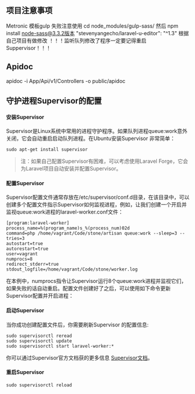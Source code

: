 ## 项目注意事项
Metronic 模板gulp 失败注意使用  cd node_modules/gulp-sass/ 然后 npm install node-sass@3.3.2版本
"stevenyangecho/laravel-u-editor": "^1.3"
根据自己项目有做修改
！！！监听队列修改了程序一定要记得重启Suppervisor！！！

## Apidoc
apidoc -i App/Api/v1/Controllers -o public/apidoc  

## 守护进程Supervisor的配置
#### 安装Supervisor

Supervisor是Linux系统中常用的进程守护程序。如果队列进程queue:work意外关闭，它会自动重启启动队列进程。在Ubuntu安装Supervisor 非常简单：

````
sudo apt-get install supervisor
````

> 注：如果自己配置Supervisor有困难，可以考虑使用Laravel Forge，它会为Laravel项目自动安装并配置Supervisor。
> 
#### 配置Supervisor

Supervisor配置文件通常存放在/etc/supervisor/conf.d目录，在该目录中，可以创建多个配置文件指示Supervisor如何监视进程，例如，让我们创建一个开启并监视queue:work进程的laravel-worker.conf文件：

````
[program:laravel-worker]
process_name=%(program_name)s_%(process_num)02d
command=php /home/vagrant/Code/stone/artisan queue:work --sleep=3 --tries=3
autostart=true
autorestart=true
user=vagrant
numprocs=8
redirect_stderr=true
stdout_logfile=/home/vagrant/Code/stone/worker.log
````

在本例中，numprocs指令让Supervisor运行8个queue:work进程并监视它们，如果失败的话自动重启。配置文件创建好了之后，可以使用如下命令更新Supervisor配置并开启进程：

#### 启动Supervisor

当你成功创建配置文件后，你需要刷新Supervisor 的配置信息:

````
sudo supervisorctl reread
sudo supervisorctl update
sudo supervisorctl start laravel-worker:*
````

你可以通过Supervisor官方文档获的更多信息 [Supervisor文档](http://supervisord.org/index.html)。

#### 重启Supervisor

````
sudo supervisorctl reload
````
